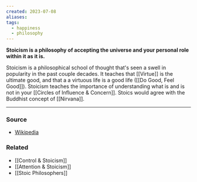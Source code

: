 ```yaml
---
created: 2023-07-08
aliases: 
tags:
  - happiness
  - philosophy
---
```

**Stoicism is a philosophy of accepting the universe and your personal role within it as it is.**

Stoicism is a philosophical school of thought that's seen a swell in popularity in the past couple decades. It teaches that [[Virtue]]  is the ultimate good, and that a a virtuous life is a good life ([[Do Good, Feel Good]]). Stoicism teaches the importance of understanding what is and is not in your [[Circles of Influence & Concern]]. Stoics would agree with the Buddhist concept of [[Nirvana]].  

****
### Source
- [Wikipedia](https://en.wikipedia.org/wiki/Stoicism?wprov=sfti1)

### Related
- [[Control & Stoicism]] 
- [[Attention & Stoicism]] 
- [[Stoic Philosophers]]